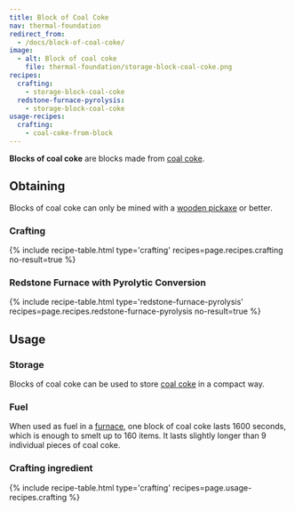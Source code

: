 ```yaml
---
title: Block of Coal Coke
nav: thermal-foundation
redirect_from:
  - /docs/block-of-coal-coke/
image:
  - alt: Block of coal coke
    file: thermal-foundation/storage-block-coal-coke.png
recipes:
  crafting:
    - storage-block-coal-coke
  redstone-furnace-pyrolysis:
    - storage-block-coal-coke
usage-recipes:
  crafting:
    - coal-coke-from-block
---
```


**Blocks of coal coke** are blocks made from [coal coke](/docs/coal-coke/).


Obtaining
---------

Blocks of coal coke can only be mined with a [wooden
pickaxe](https://minecraft.gamepedia.com/Pickaxe) or better.

### Crafting
{% include recipe-table.html type='crafting' recipes=page.recipes.crafting no-result=true %}

### Redstone Furnace with Pyrolytic Conversion
{% include recipe-table.html type='redstone-furnace-pyrolysis' recipes=page.recipes.redstone-furnace-pyrolysis no-result=true %}


Usage
-----

### Storage
Blocks of coal coke can be used to store [coal coke](/docs/coal-coke/) in a
compact way.

### Fuel
When used as fuel in a [furnace](https://minecraft.gamepedia.com/Furnace), one
block of coal coke lasts 1600 seconds, which is enough to smelt up to 160 items.
It lasts slightly longer than 9 individual pieces of coal coke.

### Crafting ingredient
{% include recipe-table.html type='crafting' recipes=page.usage-recipes.crafting %}
